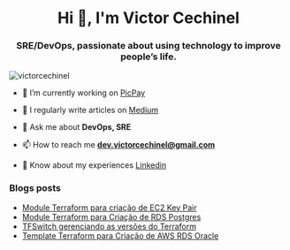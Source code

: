 <h1 align="center">Hi 👋, I'm Victor Cechinel</h1>
<h3 align="center">SRE/DevOps, passionate about using technology to improve people’s life.</h3>

<p align="left"> <img src="https://komarev.com/ghpvc/?username=victorcechinel&label=Profile%20views&color=0e75b6&style=flat" alt="victorcechinel" /> </p>

- 🔭 I’m currently working on [PicPay](https://picpay.com/)

- 📝 I regularly write articles on [Medium](https://medium.com/search?q=devops)

- 💬 Ask me about **DevOps, SRE**

- 📫 How to reach me **dev.victorcechinel@gmail.com**

- 📄 Know about my experiences [Linkedin](https://www.linkedin.com/in/victorcechinelr/)

### Blogs posts
<!-- BLOG-POST-LIST:START -->
- [Module Terraform para criação de EC2 Key Pair](https://victorcechinel.medium.com/module-terraform-para-criacao-de-ec2-key-pair-908f6aa8e6f6?source=rss-81522d145827------2)
- [Module Terraform para Criação de RDS Postgres](https://victorcechinel.medium.com/module-terraform-para-criacao-de-rds-postgres-1c98d7a2b469?source=rss-81522d145827------2)
- [TFSwitch gerenciando as versões do Terraform](https://victorcechinel.medium.com/tfswitch-gerenciando-as-versoes-do-terraform-b5807f2b9a00?source=rss-81522d145827------2)
- [Template Terraform para Criação de AWS RDS Oracle](https://victorcechinel.medium.com/template-terraform-para-cria%C3%A7%C3%A3o-de-aws-rds-oracle-8990e4e475c0?source=rss-81522d145827------2)
<!-- BLOG-POST-LIST:END -->
